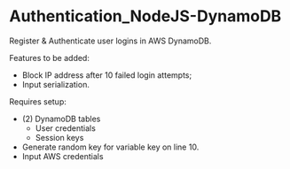 # Authentication_NodeJS-DynamoDB
Register &amp; Authenticate user logins in AWS DynamoDB.


Features to be added:
- Block IP address after 10 failed login attempts;
- Input serialization.

Requires setup:
- (2) DynamoDB tables
  - User credentials 
  - Session keys
- Generate random key for variable key on line 10.
- Input AWS credentials
  
